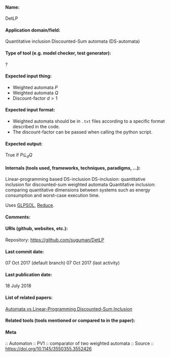 #### Name:
DetLP

#### Application domain/field:
Quantitative inclusion
Discounted-Sum automata (DS-automata)

#### Type of tool (e.g. model checker, test generator):
?

#### Expected input thing:
- Weighted automata $P$
- Weighted automata $Q$
- Discount-factor $d > 1$

#### Expected input format:
- Weighted automata should be in `.txt` files according to a specific format described in the code.
- The discount-factor can be passed when calling the python script.

#### Expected output:
True if $P\subseteq_dQ$

#### Internals (tools used, frameworks, techniques, paradigms, ...):
Linear-programming based DS-inclusion
DS-inclusion: quantitative inclusion for discounted-sum weighted automata
Quantitative inclusion: comparing quantitative dimensions between systems such as energy consumption and worst-case execution time.

Uses [GLPSOL](Solvers/GLPSOL.md), [Reduce](Reduce.md).

#### Comments:

#### URIs (github, websites, etc.):
Repository: https://github.com/suguman/DetLP

#### Last commit date:
07 Oct 2017 (default branch)
07 Oct 2017 (last activity)

#### Last publication date:
18 July 2018

#### List of related papers:
[Automata vs Linear-Programming Discounted-Sum Inclusion](https://doi.org/10.1007/978-3-319-96142-2_9)

#### Related tools (tools mentioned or compared to in the paper):

#### Meta
:: Automaton
:: PV1 :: comparator of two weighted automata
:: Source :: https://doi.org/10.1145/3550355.3552426

